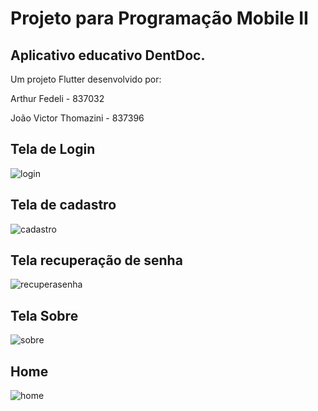 # Projeto para Programação Mobile II
## Aplicativo educativo DentDoc.

Um projeto Flutter desenvolvido por:

Arthur Fedeli - 837032

João Victor Thomazini - 837396

## Tela de Login
![login](https://github.com/Arthurdekf/AppDentDoc/assets/84999586/9186ef1c-4a33-4375-9dea-38a2f07bac9c)

## Tela de cadastro
![cadastro](https://github.com/Arthurdekf/AppDentDoc/assets/84999586/a225b38b-b7d4-408e-af75-fa92891525b2)

## Tela recuperação de senha
![recuperasenha](https://github.com/Arthurdekf/AppDentDoc/assets/84999586/8da664bc-2e06-4a82-8135-d8cf53e259b1)

## Tela Sobre
![sobre](https://github.com/Arthurdekf/AppDentDoc/assets/84999586/f2e9b049-f755-4821-81d9-40bedf4aa7df)

## Home
![home](https://github.com/Arthurdekf/AppDentDoc/assets/84999586/27468e69-af9d-4b8c-bb21-b7299df9bdf5)
